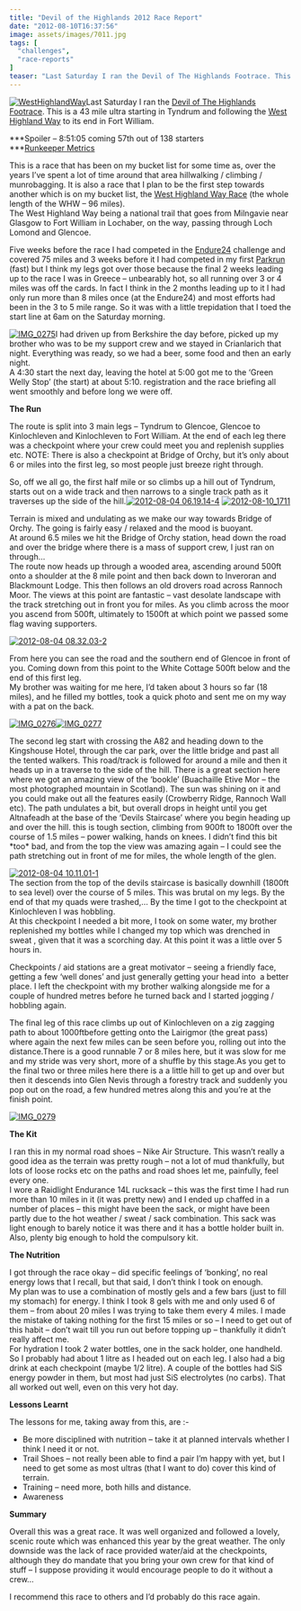```yaml
---
title: "Devil of the Highlands 2012 Race Report"
date: "2012-08-10T16:37:56"
image: assets/images/7011.jpg
tags: [
  "challenges",
  "race-reports"
]
teaser: "Last Saturday I ran the Devil of The Highlands Footrace. This is a 43 mile ultra starting in Tyndrum and following the West Highland Way to its end in Fort William. Spoiler – 8:51:05 coming 57th out of 138 starters Runkeeper Metrics This is a race that has been on my bucket list for some [&hellip;]\n"
---
```

[![WestHighlandWay](WestHighlandWay_thumb.jpg "WestHighlandWay")](https://kennetrunner.com/wp-content/uploads/2012/08/WestHighlandWay.jpg)Last Saturday I ran the [Devil of The Highlands Footrace](http://www.devilothehighlandsfootrace.co.uk/). This is a 43 mile ultra starting in Tyndrum and following the [West Highland Way](http://www.west-highland-way.co.uk/home.asp) to its end in Fort William.

***Spoiler – 8:51:05 coming 57th out of 138 starters  
***[Runkeeper Metrics](http://runkeeper.com/user/kjhughes/activity/106992469 "Runkeeper Metrics")

This is a race that has been on my bucket list for some time as, over the years I’ve spent a lot of time around that area hillwalking / climbing / munrobagging. It is also a race that I plan to be the first step towards another which is on my bucket list, the [West Highland Way Race](http://www.westhighlandwayrace.org/) (the whole length of the WHW – 96 miles).  
The West Highland Way being a national trail that goes from Milngavie near Glasgow to Fort William in Lochaber, on the way, passing through Loch Lomond and Glencoe.  
  
Five weeks before the race I had competed in the [Endure24](https://kennetrunner.com/2012/endure24-race-report) challenge and covered 75 miles and 3 weeks before it I had competed in my first [Parkrun](https://kennetrunner.com/2012/first-parkrun) (fast) but I think my legs got over those because the final 2 weeks leading up to the race I was in Greece – unbearably hot, so all running over 3 or 4 miles was off the cards. In fact I think in the 2 months leading up to it I had only run more than 8 miles once (at the Endure24) and most efforts had been in the 3 to 5 mile range. So it was with a little trepidation that I toed the start line at 6am on the Saturday morning.

[![IMG_0275](IMG_0275_thumb.jpg "IMG_0275")](https://kennetrunner.com/wp-content/uploads/2012/08/IMG_0275.jpg)I had driven up from Berkshire the day before, picked up my brother who was to be my support crew and we stayed in Crianlarich that night. Everything was ready, so we had a beer, some food and then an early night.  
A 4:30 start the next day, leaving the hotel at 5:00 got me to the ‘Green Welly Stop’ (the start) at about 5:10. registration and the race briefing all went smoothly and before long we were off.

**The Run**

The route is split into 3 main legs – Tyndrum to Glencoe, Glencoe to Kinlochleven and Kinlochleven to Fort William. At the end of each leg there was a checkpoint where your crew could meet you and replenish supplies etc. NOTE: There is also a checkpoint at Bridge of Orchy, but it’s only about 6 or miles into the first leg, so most people just breeze right through.

So, off we all go, the first half mile or so climbs up a hill out of Tyndrum, starts out on a wide track and then narrows to a single track path as it traverses up the side of the hill.[![2012-08-04 06.19.14-4](2012-08-04-06.19.14-4_thumb.jpg "2012-08-04 06.19.14-4")](https://kennetrunner.com/wp-content/uploads/2012/08/2012-08-04-06.19.14-4.jpg) [![2012-08-10_1711](2012-08-10_1711_thumb.png "2012-08-10_1711")](https://kennetrunner.com/wp-content/uploads/2012/08/2012-08-10_1711.png)

Terrain is mixed and undulating as we make our way towards Bridge of Orchy. The going is fairly easy / relaxed and the mood is buoyant.  
At around 6.5 miles we hit the Bridge of Orchy station, head down the road and over the bridge where there is a mass of support crew, I just ran on through…  
The route now heads up through a wooded area, ascending around 500ft onto a shoulder at the 8 mile point and then back down to Inveroran and Blackmount Lodge. This then follows an old drovers road across Rannoch Moor. The views at this point are fantastic – vast desolate landscape with the track stretching out in front you for miles. As you climb across the moor you ascend from 500ft, ultimately to 1500ft at which point we passed some flag waving supporters.

[![2012-08-04 08.32.03-2](2012-08-04-08.32.03-2_thumb.jpg "2012-08-04 08.32.03-2")](https://kennetrunner.com/wp-content/uploads/2012/08/2012-08-04-08.32.03-2.jpg)

From here you can see the road and the southern end of Glencoe in front of you. Coming down from this point to the White Cottage 500ft below and the end of this first leg.  
My brother was waiting for me here, I’d taken about 3 hours so far (18 miles), and he filled my bottles, took a quick photo and sent me on my way with a pat on the back.

[![IMG_0276](IMG_0276_thumb.jpg "IMG_0276")](https://kennetrunner.com/wp-content/uploads/2012/08/IMG_0276.jpg)[![IMG_0277](IMG_0277_thumb.jpg "IMG_0277")](https://kennetrunner.com/wp-content/uploads/2012/08/IMG_0277.jpg)

The second leg start with crossing the A82 and heading down to the Kingshouse Hotel, through the car park, over the little bridge and past all the tented walkers. This road/track is followed for around a mile and then it heads up in a traverse to the side of the hill. There is a great section here where we got an amazing view of the ‘bookle’ (Buachaille Etive Mor – the most photographed mountain in Scotland). The sun was shining on it and you could make out all the features easily (Crowberry Ridge, Rannoch Wall etc). The path undulates a bit, but overall drops in height until you get Altnafeadh at the base of the ‘Devils Staircase’ where you begin heading up and over the hill. this is tough section, climbing from 900ft to 1800ft over the course of 1.5 miles – power walking, hands on knees. I didn’t find this bit \*too\* bad, and from the top the view was amazing again – I could see the path stretching out in front of me for miles, the whole length of the glen.

[![2012-08-04 10.11.01-1](2012-08-04-10.11.01-1_thumb.jpg "2012-08-04 10.11.01-1")](https://kennetrunner.com/wp-content/uploads/2012/08/2012-08-04-10.11.01-1.jpg)  
The section from the top of the devils staircase is basically downhill (1800ft to sea level) over the course of 5 miles. This was brutal on my legs. By the end of that my quads were trashed,… By the time I got to the checkpoint at Kinlochleven I was hobbling.  
At this checkpoint I needed a bit more, I took on some water, my brother replenished my bottles while I changed my top which was drenched in sweat , given that it was a scorching day. At this point it was a little over 5 hours in.

Checkpoints / aid stations are a great motivator – seeing a friendly face, getting a few ‘well dones’ and just generally getting your head into  a better place. I left the checkpoint with my brother walking alongside me for a couple of hundred metres before he turned back and I started jogging / hobbling again.

The final leg of this race climbs up out of Kinlochleven on a zig zagging path to about 1000ftbefore getting onto the Lairigmor (the great pass) where again the next few miles can be seen before you, rolling out into the distance.There is a good runnable 7 or 8 miles here, but it was slow for me and my stride was very short, more of a shuffle by this stage.As you get to the final two or three miles here there is a a little hill to get up and over but then it descends into Glen Nevis through a forestry track and suddenly you pop out on the road, a few hundred metres along this and you’re at the finish point.

[![IMG_0279](IMG_0279_thumb.jpg "IMG_0279")](https://kennetrunner.com/wp-content/uploads/2012/08/IMG_0279.jpg)

**The Kit**

I ran this in my normal road shoes – Nike Air Structure. This wasn’t really a good idea as the terrain was pretty rough – not a lot of mud thankfully, but lots of loose rocks etc on the paths and road shoes let me, painfully, feel every one.  
I wore a Raidlight Endurance 14L rucksack – this was the first time I had run more than 10 miles in it (it was pretty new) and I ended up chaffed in a number of places – this might have been the sack, or might have been partly due to the hot weather / sweat / sack combination. This sack was light enough to barely notice it was there and it has a bottle holder built in. Also, plenty big enough to hold the compulsory kit.

**The Nutrition**

I got through the race okay – did specific feelings of ‘bonking’, no real energy lows that I recall, but that said, I don’t think I took on enough.  
My plan was to use a combination of mostly gels and a few bars (just to fill my stomach) for energy. I think I took 8 gels with me and only used 6 of them – from about 20 miles I was trying to take them every 4 miles. I made the mistake of taking nothing for the first 15 miles or so – I need to get out of this habit – don’t wait till you run out before topping up – thankfully it didn’t really affect me.  
For hydration I took 2 water bottles, one in the sack holder, one handheld. So I probably had about 1 litre as I headed out on each leg. I also had a big drink at each checkpoint (maybe 1/2 litre). A couple of the bottles had SiS energy powder in them, but most had just SiS electrolytes (no carbs). That all worked out well, even on this very hot day.

**Lessons Learnt**

The lessons for me, taking away from this, are :-

-   Be more disciplined with nutrition – take it at planned intervals whether I think I need it or not.
-   Trail Shoes – not really been able to find a pair I’m happy with yet, but I need to get some as most ultras (that I want to do) cover this kind of terrain.
-   Training – need more, both hills and distance.
-   Awareness

**Summary**

Overall this was a great race. It was well organized and followed a lovely, scenic route which was enhanced this year by the great weather. The only downside was the lack of race provided water/aid at the checkpoints, although they do mandate that you bring your own crew for that kind of stuff – I suppose providing it would encourage people to do it without a crew…

I recommend this race to others and I’d probably do this race again.
